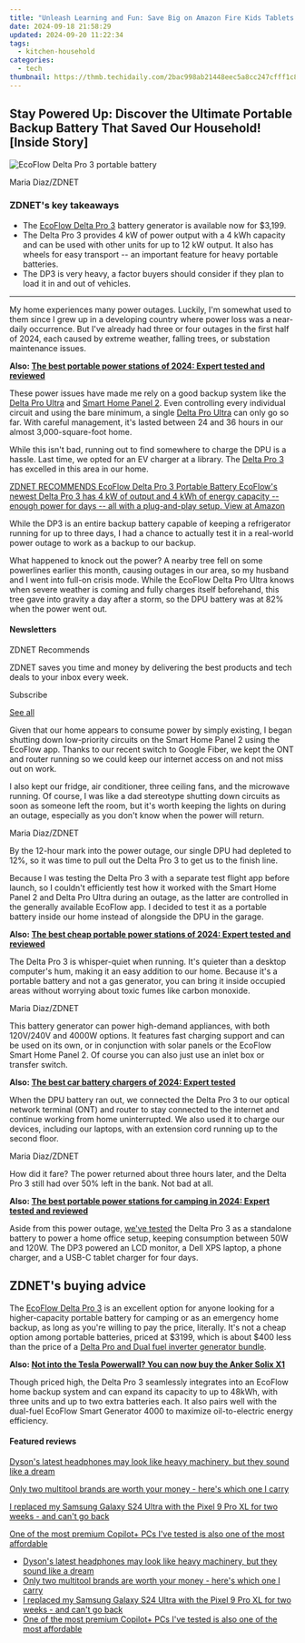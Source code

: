 ```yaml
---
title: "Unleash Learning and Fun: Save Big on Amazon Fire Kids Tablets for Only $90 – Don’t Miss This Flash Sale | ZDNET's Insider Tip"
date: 2024-09-18 21:58:29
updated: 2024-09-20 11:22:34
tags:
  - kitchen-household
categories:
  - tech
thumbnail: https://thmb.techidaily.com/2bac998ab21448eec5a8cc247cfff1c8109a4e1512d9567d4d84793b48ec3fa6.jpg
---
```


## Stay Powered Up: Discover the Ultimate Portable Backup Battery That Saved Our Household![Inside Story]

![EcoFlow Delta Pro 3 portable battery](https://www.zdnet.com/a/img/resize/493a0e14c2076aa82dd15d43be4c51552702595c/2024/06/20/9d465ec0-9e8c-4fee-b2aa-d5b5ce343244/2.jpg?auto=webp&width=1280)

Maria Diaz/ZDNET

### ZDNET's key takeaways  

* The [EcoFlow Delta Pro 3](https://buy.geni.us/Proxy.ashx?TSID=368250&GR%5FURL=https%3A%2F%2Fwww.amazon.com%2FEF-ECOFLOW-Expandable-Accessories-Emergencies%2Fdp%2FB0D14FMFZD%3Ftag%3Dzd-buy-button-20%26ascsubtag%3D%5F%5FCOM%5FCLICK%5FID%5F%5F%7C5c3a8946-cdd0-4a1e-aeeb-69a7a2257329%7Cdtp&dtb=1) battery generator is available now for $3,199.
* The Delta Pro 3 provides 4 kW of power output with a 4 kWh capacity and can be used with other units for up to 12 kW output. It also has wheels for easy transport -- an important feature for heavy portable batteries.
* The DP3 is very heavy, a factor buyers should consider if they plan to load it in and out of vehicles.

---

My home experiences many power outages. Luckily, I'm somewhat used to them since I grew up in a developing country where power loss was a near-daily occurrence. But I've already had three or four outages in the first half of 2024, each caused by extreme weather, falling trees, or substation maintenance issues.

**Also: [The best portable power stations of 2024: Expert tested and reviewed](https://www.zdnet.com/home-and-office/energy/best-portable-power-station/)**

These power issues have made me rely on a good backup system like the [Delta Pro Ultra](https://www.zdnet.com/home-and-office/energy/the-ecoflow-delta-pro-ultra-is-the-home-backup-system-we-needed-during-a-recent-storm/) and [Smart Home Panel 2](https://buy.geni.us/Proxy.ashx?TSID=368250&GR%5FURL=https%3A%2F%2Fwww.amazon.com%2FEF-ECOFLOW-Smart-Home-Panel%2Fdp%2FB0D14H686R%3Ftag%3Dzd-buy-button-20%26ascsubtag%3D%5F%5FCOM%5FCLICK%5FID%5F%5F%7C5c3a8946-cdd0-4a1e-aeeb-69a7a2257329%7Cdtp&dtb=1). Even controlling every individual circuit and using the bare minimum, a single [Delta Pro Ultra](https://buy.geni.us/Proxy.ashx?TSID=368250&GR%5FURL=https%3A%2F%2Fwww.amazon.com%2FEF-ECOFLOW-Expandable-Generator-Emergency%2Fdp%2FB0CQXMZ5BK%3Ftag%3Dzd-buy-button-20%26ascsubtag%3D%5F%5FCOM%5FCLICK%5FID%5F%5F%7C5c3a8946-cdd0-4a1e-aeeb-69a7a2257329%7Cdtp&dtb=1) can only go so far. With careful management, it's lasted between 24 and 36 hours in our almost 3,000-square-foot home.

While this isn't bad, running out to find somewhere to charge the DPU is a hassle. Last time, we opted for an EV charger at a library. The [Delta Pro 3](https://buy.geni.us/Proxy.ashx?TSID=368250&GR%5FURL=https%3A%2F%2Fwww.amazon.com%2FEF-ECOFLOW-Expandable-Accessories-Emergencies%2Fdp%2FB0D14FMFZD%3Fth%3D1%26tag%3Dzd-buy-button-20%26ascsubtag%3D%5F%5FCOM%5FCLICK%5FID%5F%5F%7C5c3a8946-cdd0-4a1e-aeeb-69a7a2257329%7Cdtp&dtb=1) has excelled in this area in our home.

[ZDNET RECOMMENDS EcoFlow Delta Pro 3 Portable Battery EcoFlow's newest Delta Pro 3 has 4 kW of output and 4 kWh of energy capacity -- enough power for days -- all with a plug-and-play setup. View at Amazon](https://buy.geni.us/Proxy.ashx?TSID=368250&GR%5FURL=https%3A%2F%2Fwww.amazon.com%2FEF-ECOFLOW-Expandable-Accessories-Emergencies%2Fdp%2FB0D14FMFZD%3Fth%3D1%26tag%3Dzd-buy-button-20%26ascsubtag%3D%5F%5FCOM%5FCLICK%5FID%5F%5F%7C5c3a8946-cdd0-4a1e-aeeb-69a7a2257329%7Cdtp&dtb=1)

While the DP3 is an entire backup battery capable of keeping a refrigerator running for up to three days, I had a chance to actually test it in a real-world power outage to work as a backup to our backup. 

What happened to knock out the power? A nearby tree fell on some powerlines earlier this month, causing outages in our area, so my husband and I went into full-on crisis mode. While the EcoFlow Delta Pro Ultra knows when severe weather is coming and fully charges itself beforehand, this tree gave into gravity a day after a storm, so the DPU battery was at 82% when the power went out.

#### Newsletters

ZDNET Recommends

ZDNET saves you time and money by delivering the best products and tech deals to your inbox every week.

 Subscribe

[See all](https://www.zdnet.com/newsletters/)

Given that our home appears to consume power by simply existing, I began shutting down low-priority circuits on the Smart Home Panel 2 using the EcoFlow app. Thanks to our recent switch to Google Fiber, we kept the ONT and router running so we could keep our internet access on and not miss out on work. 

I also kept our fridge, air conditioner, three ceiling fans, and the microwave running. Of course, I was like a dad stereotype shutting down circuits as soon as someone left the room, but it's worth keeping the lights on during an outage, especially as you don't know when the power will return.

Maria Diaz/ZDNET

By the 12-hour mark into the power outage, our single DPU had depleted to 12%, so it was time to pull out the Delta Pro 3 to get us to the finish line. 

Because I was testing the Delta Pro 3 with a separate test flight app before launch, so I couldn't efficiently test how it worked with the Smart Home Panel 2 and Delta Pro Ultra during an outage, as the latter are controlled in the generally available EcoFlow app. I decided to test it as a portable battery inside our home instead of alongside the DPU in the garage.

**Also: [The best cheap portable power stations of 2024: Expert tested and reviewed](https://www.zdnet.com/home-and-office/energy/best-cheap-portable-power-station/)**

The Delta Pro 3 is whisper-quiet when running. It's quieter than a desktop computer's hum, making it an easy addition to our home. Because it's a portable battery and not a gas generator, you can bring it inside occupied areas without worrying about toxic fumes like carbon monoxide. 

Maria Diaz/ZDNET

This battery generator can power high-demand appliances, with both 120V/240V and 4000W options. It features fast charging support and can be used on its own, or in conjunction with solar panels or the EcoFlow Smart Home Panel 2\. Of course you can also just use an inlet box or transfer switch. 

**Also: [The best car battery chargers of 2024: Expert tested](https://www.zdnet.com/home-and-office/energy/best-car-battery-charger/)**

When the DPU battery ran out, we connected the Delta Pro 3 to our optical network terminal (ONT) and router to stay connected to the internet and continue working from home uninterrupted. We also used it to charge our devices, including our laptops, with an extension cord running up to the second floor. 

Maria Diaz/ZDNET

How did it fare? The power returned about three hours later, and the Delta Pro 3 still had over 50% left in the bank. Not bad at all.

**Also: [The best portable power stations for camping in 2024: Expert tested and reviewed](https://www.zdnet.com/home-and-office/energy/best-portable-power-stations-for-camping/)**

Aside from this power outage, [we've tested](https://www.zdnet.com/home-and-office/energy/how-we-test-portable-power-stations/) the Delta Pro 3 as a standalone battery to power a home office setup, keeping consumption between 50W and 120W. The DP3 powered an LCD monitor, a Dell XPS laptop, a phone charger, and a USB-C tablet charger for four days. 

## ZDNET's buying advice

The [EcoFlow Delta Pro 3](https://buy.geni.us/Proxy.ashx?TSID=368250&GR%5FURL=https%3A%2F%2Fwww.amazon.com%2FEF-ECOFLOW-Expandable-Accessories-Emergencies%2Fdp%2FB0D14FMFZD%3Fth%3D1%26tag%3Dzd-buy-button-20%26ascsubtag%3D%5F%5FCOM%5FCLICK%5FID%5F%5F%7C5c3a8946-cdd0-4a1e-aeeb-69a7a2257329%7Cdtp&dtb=1) is an excellent option for anyone looking for a higher-capacity portable battery for camping or as an emergency home backup, as long as you're willing to pay the price, literally. It's not a cheap option among portable batteries, priced at $3199, which is about $400 less than the price of a [Delta Pro and Dual fuel inverter generator bundle](https://buy.geni.us/Proxy.ashx?TSID=368250&GR%5FURL=https%3A%2F%2Fwww.amazon.com%2FEF-ECOFLOW-Generator-High-Power-Appliances%2Fdp%2FB0BKGLCVRR%3Ftag%3Dzd-buy-button-20%26ascsubtag%3D%5F%5FCOM%5FCLICK%5FID%5F%5F%7C5c3a8946-cdd0-4a1e-aeeb-69a7a2257329%7Cdtp&dtb=1).

**Also: [Not into the Tesla Powerwall? You can now buy the Anker Solix X1](https://www.zdnet.com/home-and-office/energy/not-into-the-tesla-powerwall-you-can-now-buy-the-anker-solix-x1/)**

Though priced high, the Delta Pro 3 seamlessly integrates into an EcoFlow home backup system and can expand its capacity to up to 48kWh, with three units and up to two extra batteries each. It also pairs well with the dual-fuel EcoFlow Smart Generator 4000 to maximize oil-to-electric energy efficiency.

#### Featured reviews

[Dyson's latest headphones may look like heavy machinery, but they sound like a dream](https://www.zdnet.com/article/i-tested-dysons-500-flagship-headphones-and-theyre-more-competitive-than-expected/ "Dyson's latest headphones may look like heavy machinery, but they sound like a dream")

[Only two multitool brands are worth your money - here's which one I carry](https://www.zdnet.com/article/only-two-multitool-brands-are-worth-your-money-heres-which-one-i-carry/ "Only two multitool brands are worth your money - here's which one I carry")

[I replaced my Samsung Galaxy S24 Ultra with the Pixel 9 Pro XL for two weeks - and can't go back](https://www.zdnet.com/article/i-replaced-my-samsung-galaxy-s24-ultra-with-the-pixel-9-pro-xl-for-two-weeks-and-cant-go-back/ "I replaced my Samsung Galaxy S24 Ultra with the Pixel 9 Pro XL for two weeks - and can't go back")

[One of the most premium Copilot+ PCs I've tested is also one of the most affordable](https://www.zdnet.com/article/one-of-the-most-premium-copilot-pcs-ive-tested-is-also-one-of-the-most-affordable/ "One of the most premium Copilot+ PCs I've tested is also one of the most affordable")

* [Dyson's latest headphones may look like heavy machinery, but they sound like a dream](https://www.zdnet.com/article/i-tested-dysons-500-flagship-headphones-and-theyre-more-competitive-than-expected/ "Dyson's latest headphones may look like heavy machinery, but they sound like a dream")
* [Only two multitool brands are worth your money - here's which one I carry](https://www.zdnet.com/article/only-two-multitool-brands-are-worth-your-money-heres-which-one-i-carry/ "Only two multitool brands are worth your money - here's which one I carry")
* [I replaced my Samsung Galaxy S24 Ultra with the Pixel 9 Pro XL for two weeks - and can't go back](https://www.zdnet.com/article/i-replaced-my-samsung-galaxy-s24-ultra-with-the-pixel-9-pro-xl-for-two-weeks-and-cant-go-back/ "I replaced my Samsung Galaxy S24 Ultra with the Pixel 9 Pro XL for two weeks - and can't go back")
* [One of the most premium Copilot+ PCs I've tested is also one of the most affordable](https://www.zdnet.com/article/one-of-the-most-premium-copilot-pcs-ive-tested-is-also-one-of-the-most-affordable/ "One of the most premium Copilot+ PCs I've tested is also one of the most affordable")

<ins class="adsbygoogle"
     style="display:block"
     data-ad-format="autorelaxed"
     data-ad-client="ca-pub-7571918770474297"
     data-ad-slot="1223367746"></ins>



<ins class="adsbygoogle"
     style="display:block"
     data-ad-client="ca-pub-7571918770474297"
     data-ad-slot="8358498916"
     data-ad-format="auto"
     data-full-width-responsive="true"></ins>

